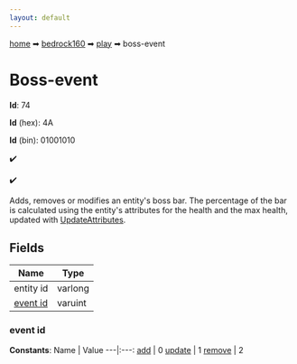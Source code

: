 ```yaml
---
layout: default
---
```


[home](/) ➡ [bedrock160](/protocol/bedrock160) ➡ [play](/protocol/bedrock160/play) ➡ boss-event

# Boss-event

**Id**: 74

**Id** (hex): 4A

**Id** (bin): 01001010

✔️

✔️

Adds, removes or modifies an entity's boss bar. The percentage of the bar is calculated using the entity's attributes for the health and the max health, updated with [UpdateAttributes](play_update-attributes).

## Fields

Name | Type
---|---
entity id | varlong
[event id](#event-id) | varuint

### event id

**Constants**:
Name | Value
---|:---:
[add](event-id_add) | 0
[update](event-id_update) | 1
[remove](event-id_remove) | 2

